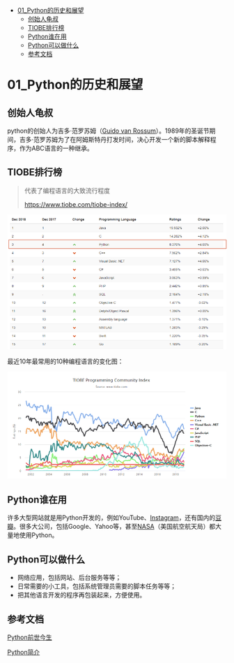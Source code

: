 <!-- TOC depthFrom:1 depthTo:6 withLinks:1 updateOnSave:1 orderedList:0 -->

- [01_Python的历史和展望](#01python的历史和展望)
	- [创始人龟叔](#创始人龟叔)
	- [TIOBE排行榜](#tiobe排行榜)
	- [Python谁在用](#python谁在用)
	- [Python可以做什么](#python可以做什么)
	- [参考文档](#参考文档)

<!-- /TOC -->

# 01_Python的历史和展望

## 创始人龟叔

python的创始人为吉多·范罗苏姆（[Guido van Rossum](https://baike.baidu.com/item/Guido%20van%20Rossum)）。1989年的圣诞节期间，吉多·范罗苏姆为了在阿姆斯特丹打发时间，决心开发一个新的脚本解释程序，作为ABC语言的一种继承。   

## TIOBE排行榜

> 代表了编程语言的大致流行程度
>
> https://www.tiobe.com/tiobe-index/

![](pic/01.png)

最近10年最常用的10种编程语言的变化图：



![](pic/02.png)

## Python谁在用

许多大型网站就是用Python开发的，例如YouTube、[Instagram](http://instagram.com/)，还有国内的[豆瓣](http://www.douban.com/)。很多大公司，包括Google、Yahoo等，甚至[NASA](http://www.nasa.gov/)（美国航空航天局）都大量地使用Python。

## Python可以做什么

* 网络应用，包括网站、后台服务等等；
* 日常需要的小工具，包括系统管理员需要的脚本任务等等；
* 把其他语言开发的程序再包装起来，方便使用。

## 参考文档

[Python前世今生](http://www.cnblogs.com/wupeiqi/articles/5433925.html)

[Python简介](https://www.liaoxuefeng.com/wiki/0014316089557264a6b348958f449949df42a6d3a2e542c000/001431608990315a01b575e2ab041168ff0df194698afac000)
